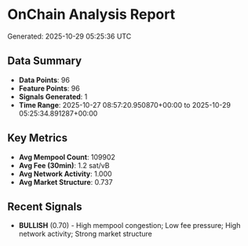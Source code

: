# OnChain Analysis Report
Generated: 2025-10-29 05:25:36 UTC

## Data Summary
- **Data Points**: 96
- **Feature Points**: 96
- **Signals Generated**: 1
- **Time Range**: 2025-10-27 08:57:20.950870+00:00 to 2025-10-29 05:25:34.891287+00:00

## Key Metrics
- **Avg Mempool Count**: 109902
- **Avg Fee (30min)**: 1.2 sat/vB
- **Avg Network Activity**: 1.000
- **Avg Market Structure**: 0.737

## Recent Signals
- **BULLISH** (0.70) - High mempool congestion; Low fee pressure; High network activity; Strong market structure
